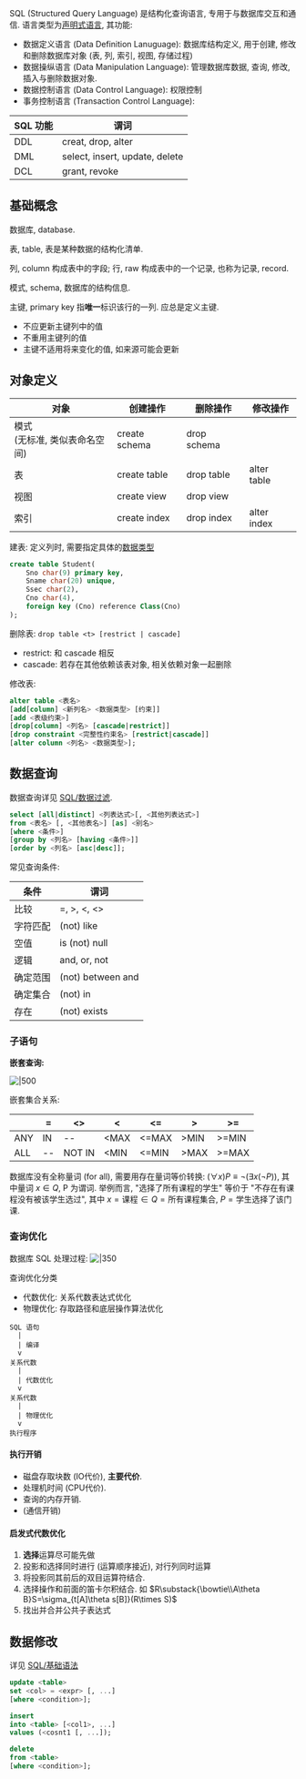 SQL (Structured Query Language) 是结构化查询语言, 专用于与数据库交互和通信. 语言类型为[声明式语言](../../../Language/Coding%20Patterns/编程范式.md), 其功能:
- 数据定义语言 (Data Definition Lanuguage): 数据库结构定义, 用于创建, 修改和删除数据库对象 (表, 列, 索引, 视图, 存储过程)
- 数据操纵语言 (Data Manipulation Language): 管理数据库数据, 查询, 修改, 插入与删除数据对象.
- 数据控制语言 (Data Control Language): 权限控制
- 事务控制语言 (Transaction Control Language): 

| SQL 功能 | 谓词                           |
| -------- | ------------------------------ |
| DDL      | creat, drop, alter             |
| DML      | select, insert, update, delete |
| DCL      | grant, revoke                               |

## 基础概念

数据库, database.

表, table, 表是某种数据的结构化清单. 

列, column 构成表中的字段; 行, raw 构成表中的一个记录, 也称为记录, record.

模式, schema, 数据库的结构信息.

主键, primary key 指**唯一**标识该行的一列. 应总是定义主键.  
- 不应更新主键列中的值
- 不重用主键列的值
- 主键不适用将来变化的值, 如来源可能会更新

## 对象定义

| 对象                    | 创建操作      | 删除操作    | 修改操作    |
| ----------------------- | ------------- | ----------- | ----------- |
| 模式 <br> (无标准, 类似表命名空间) | create schema | drop schema |             |
| 表                      | create table  | drop table  | alter table |
| 视图                    | create view   | drop view   |             |
| 索引                    | create index  | drop index  | alter index            |

建表: 定义列时, 需要指定具体的[数据类型](数据类型.md)

```sql
create table Student(
	Sno char(9) primary key,
	Sname char(20) unique,
	Ssec char(2),
	Cno char(4),
	foreign key (Cno) reference Class(Cno)
);
```

删除表: `drop table <t> [restrict | cascade]`
- restrict: 和 cascade 相反
- cascade: 若存在其他依赖该表对象, 相关依赖对象一起删除

修改表:
```sql
alter table <表名>
[add[column] <新列名> <数据类型> [约束]]
[add <表级约束>]
[drop[column] <列名> [cascade|restrict]]
[drop constraint <完整性约束名> [restrict|cascade]]
[alter column <列名> <数据类型>];
```

## 数据查询

数据查询详见 [SQL/数据过滤](数据过滤.md).

```sql
select [all|distinct] <列表达式>[, <其他列表达式>]
from <表名> [, <其他表名>] [as] <别名>
[where <条件>]
[group by <列名> [having <条件>]]
[order by <列名> [asc|desc]];
```

常见查询条件:

| 条件     | 谓词              |
| -------- | ----------------- |
| 比较     | =, >, <, <>       |
| 字符匹配 | (not) like        |
| 空值     | is (not) null     |
| 逻辑     | and, or, not      |
| 确定范围 | (not) between and |
| 确定集合 | (not) in          |
| 存在     | (not) exists             | 

### 子语句

**嵌套查询:**

![|500](../../../attach/数据库_JOIN语法.avif)

嵌套集合关系:

|     | =   | <>     | <    | <=    | >    | >=    |
| --- | --- | ------ | ---- | ----- | ---- | ----- |
| ANY | IN  | --     | <MAX | <=MAX | >MIN | >=MIN |
| ALL | --  | NOT IN | <MIN | <=MIN | >MAX | >=MAX      |

数据库没有全称量词 (for all), 需要用存在量词等价转换: $(\forall x) P\equiv \neg (\exists x(\neg P))$, 其中量词 $x\in Q$, P 为谓词. 举例而言, "选择了所有课程的学生" 等价于 "不存在有课程没有被该学生选过", 其中 $x=\text{课程}\in Q=\text{所有课程集合}$, $P=\text{学生选择了该门课}$.

### 查询优化

数据库 SQL 处理过程: 
![|350](../../../../attach/Pasted%20image%2020240104222337.avif)

查询优化分类
- 代数优化: 关系代数表达式优化
- 物理优化: 存取路径和底层操作算法优化

```
SQL 语句
  |
  | 编译
  v
关系代数
  |
  | 代数优化
  v
关系代数
  |
  | 物理优化
  v
执行程序
```

#### 执行开销

- 磁盘存取块数 (IO代价), **主要代价**.
- 处理机时间 (CPU代价).
- 查询的内存开销.
- (通信开销)

#### 启发式代数优化

1. **选择**运算尽可能先做
2. 投影和选择同时进行 (运算顺序接近), 对行列同时运算
3. 将投影同其前后的双目运算符结合. 
4. 选择操作和前面的笛卡尔积结合. 如 $R\substack{\bowtie\\A\theta B}S=\sigma_{t[A]\theta s[B]}(R\times S)$
5. 找出并合并公共子表达式

## 数据修改

详见 [SQL/基础语法](基础语法.md)

```sql
update <table>
set <col> = <expr> [, ...]
[where <condition>];

insert
into <table> [<col1>, ...]
values (<cosnt1 [, ...]);

delete
from <table>
[where <condition>];
```
